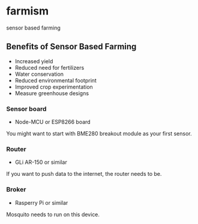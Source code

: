 # farmism
sensor based farming

## Benefits of Sensor Based Farming

- Increased yield 
- Reduced need for fertilizers
- Water conservation
- Reduced environmental footprint
- Improved crop experimentation
- Measure greenhouse designs

### Sensor board

- Node-MCU or ESP8266 board

You might want to start with BME280 breakout module as your first sensor.

### Router 

- GLi AR-150 or similar 

If you want to push data to the internet, the router needs to be. 

### Broker 

- Rasperry Pi or similar

Mosquito needs to run on this device. 

